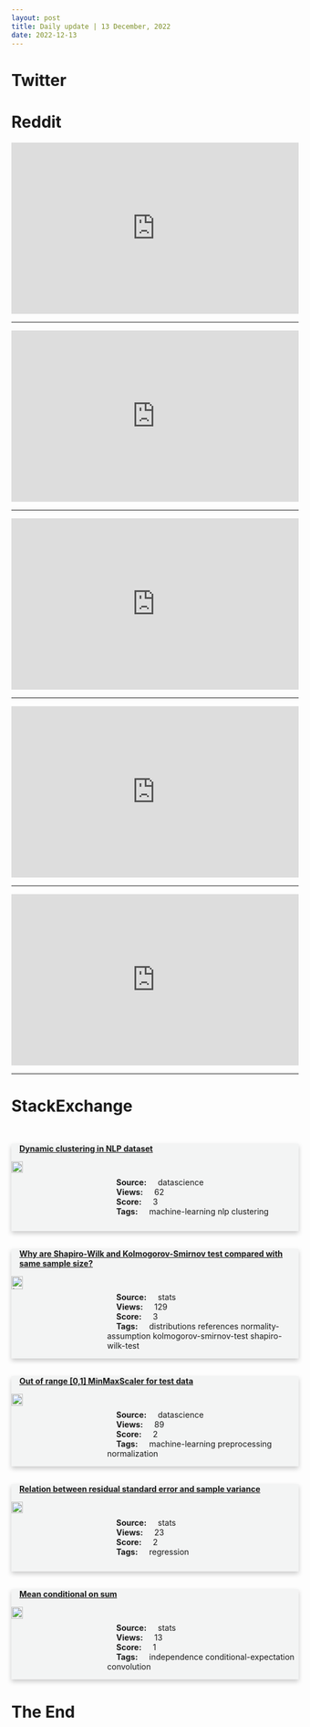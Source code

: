 ```yaml
---
layout: post
title: Daily update | 13 December, 2022
date: 2022-12-13
---
```


<script async src="https://platform.twitter.com/widgets.js" charset="utf-8"></script>


<script src='https://storage.ko-fi.com/cdn/scripts/overlay-widget.js'></script>
<script>
  kofiWidgetOverlay.draw('themldojo', {
    'type': 'floating-chat',
    'floating-chat.donateButton.text': 'Support me',
    'floating-chat.donateButton.background-color': '#f45d22',
    'floating-chat.donateButton.text-color': '#fff'
  });
</script>

# Twitter 

<blockquote class="twitter-tweet"><a href="https://twitter.com/ylecun/status/1602226280984113152"></a></blockquote>

<blockquote class="twitter-tweet"><a href="https://twitter.com/ThomasSimonini/status/1602275901894541312"></a></blockquote>

<blockquote class="twitter-tweet"><a href="https://twitter.com/paulabartabajo_/status/1602211671019175936"></a></blockquote>

<blockquote class="twitter-tweet"><a href="https://twitter.com/williamstome/status/1602374874877415424"></a></blockquote>

<blockquote class="twitter-tweet"><a href="https://twitter.com/RisingSayak/status/1602326322298044417"></a></blockquote>

<blockquote class="twitter-tweet"><a href="https://twitter.com/ylecun/status/1602308984358436864"></a></blockquote>

<blockquote class="twitter-tweet"><a href="https://twitter.com/ylecun/status/1602409827703164928"></a></blockquote>

<blockquote class="twitter-tweet"><a href="https://twitter.com/ylecun/status/1602310969409028096"></a></blockquote>

<blockquote class="twitter-tweet"><a href="https://twitter.com/ylecun/status/1602408769790611462"></a></blockquote>

<blockquote class="twitter-tweet"><a href="https://twitter.com/ylecun/status/1602315137041534977"></a></blockquote>

# Reddit 

<iframe id="reddit-embed" src="https://www.redditmedia.com/r/datascience/comments/zjvnuw/3d_graphs_are_helping_me_to_visualise_data_across?ref_source=embed&amp;ref=share&amp;embed=true" sandbox="allow-scripts allow-same-origin allow-popups" style="border: none;" height="300" width="100%" scrolling="yes"></iframe>
<hr style="width:100%;text-align:left;margin-left:0">
<iframe id="reddit-embed" src="https://www.redditmedia.com/r/MachineLearning/comments/zjud5l/d_g_hinton_proposes_ff_an_alternative_to_backprop?ref_source=embed&amp;ref=share&amp;embed=true" sandbox="allow-scripts allow-same-origin allow-popups" style="border: none;" height="300" width="100%" scrolling="yes"></iframe>
<hr style="width:100%;text-align:left;margin-left:0">
<iframe id="reddit-embed" src="https://www.redditmedia.com/r/dataengineering/comments/zk00tq/what_are_the_worst_data_engineering_practices_you?ref_source=embed&amp;ref=share&amp;embed=true" sandbox="allow-scripts allow-same-origin allow-popups" style="border: none;" height="300" width="100%" scrolling="yes"></iframe>
<hr style="width:100%;text-align:left;margin-left:0">
<iframe id="reddit-embed" src="https://www.redditmedia.com/r/MachineLearning/comments/zk6h8q/discussion_amazons_automl_vs_open_source?ref_source=embed&amp;ref=share&amp;embed=true" sandbox="allow-scripts allow-same-origin allow-popups" style="border: none;" height="300" width="100%" scrolling="yes"></iframe>
<hr style="width:100%;text-align:left;margin-left:0">
<iframe id="reddit-embed" src="https://www.redditmedia.com/r/datascience/comments/zjkj2i/please_help_data_scientist_stuck_in_consulting?ref_source=embed&amp;ref=share&amp;embed=true" sandbox="allow-scripts allow-same-origin allow-popups" style="border: none;" height="300" width="100%" scrolling="yes"></iframe>
<hr style="width:100%;text-align:left;margin-left:0">

<style>
.card {
box-shadow: 0 4px 8px 0 rgba(0,0,0,0.2);
transition: 0.3s;
width: 100%;
background-color: #F3F4F4;
}
p{
    margin-left:  3em;
    padding-top: 1em;
}
.part2{
    display: grid;
    grid-template-columns: 1fr 3fr;
}
h4{
    margin: 1em;
}

.card:hover {
box-shadow: 0 8px 16px 0 rgba(0,0,0,0.2);
}
b {
padding: 2px 16px;
}
</style>
  
# StackExchange 


  <br>
  <div class="card">
  <h4><a href='https://datascience.stackexchange.com/questions/116977/dynamic-clustering-in-nlp-dataset'>Dynamic clustering in NLP dataset</a></h4> 
  <div class="part2">
      <img src="https://cdn.sstatic.net/Sites/datascience/Img/apple-touch-icon@2.png?v=1c36463984b3" alt="Img missing!" style="width:40%">
      <p><b>Source:</b> datascience<br><b>Views:</b> 62<br><b>Score:</b> 3<br><b>Tags:</b> <span class="badge badge-dark">machine-learning</span> <span class="badge badge-dark">nlp</span> <span class="badge badge-dark">clustering</span></p> 
  </div>
  </div>
      
  <br>
  <div class="card">
  <h4><a href='https://stats.stackexchange.com/questions/598796/why-are-shapiro-wilk-and-kolmogorov-smirnov-test-compared-with-same-sample-size'>Why are Shapiro-Wilk and Kolmogorov-Smirnov test compared with same sample size?</a></h4> 
  <div class="part2">
      <img src="https://cdn.sstatic.net/Sites/stats/Img/apple-touch-icon@2.png?v=344f57aa10cc" alt="Img missing!" style="width:40%">
      <p><b>Source:</b> stats<br><b>Views:</b> 129<br><b>Score:</b> 3<br><b>Tags:</b> <span class="badge badge-dark">distributions</span> <span class="badge badge-dark">references</span> <span class="badge badge-dark">normality-assumption</span> <span class="badge badge-dark">kolmogorov-smirnov-test</span> <span class="badge badge-dark">shapiro-wilk-test</span></p> 
  </div>
  </div>
      
  <br>
  <div class="card">
  <h4><a href='https://datascience.stackexchange.com/questions/116966/out-of-range-0-1-minmaxscaler-for-test-data'>Out of range [0,1] MinMaxScaler for test data</a></h4> 
  <div class="part2">
      <img src="https://cdn.sstatic.net/Sites/datascience/Img/apple-touch-icon@2.png?v=1c36463984b3" alt="Img missing!" style="width:40%">
      <p><b>Source:</b> datascience<br><b>Views:</b> 89<br><b>Score:</b> 2<br><b>Tags:</b> <span class="badge badge-dark">machine-learning</span> <span class="badge badge-dark">preprocessing</span> <span class="badge badge-dark">normalization</span></p> 
  </div>
  </div>
      
  <br>
  <div class="card">
  <h4><a href='https://stats.stackexchange.com/questions/598777/relation-between-residual-standard-error-and-sample-variance'>Relation between residual standard error and sample variance</a></h4> 
  <div class="part2">
      <img src="https://cdn.sstatic.net/Sites/stats/Img/apple-touch-icon@2.png?v=344f57aa10cc" alt="Img missing!" style="width:40%">
      <p><b>Source:</b> stats<br><b>Views:</b> 23<br><b>Score:</b> 2<br><b>Tags:</b> <span class="badge badge-dark">regression</span></p> 
  </div>
  </div>
      
  <br>
  <div class="card">
  <h4><a href='https://stats.stackexchange.com/questions/598771/mean-conditional-on-sum'>Mean conditional on sum</a></h4> 
  <div class="part2">
      <img src="https://cdn.sstatic.net/Sites/stats/Img/apple-touch-icon@2.png?v=344f57aa10cc" alt="Img missing!" style="width:40%">
      <p><b>Source:</b> stats<br><b>Views:</b> 13<br><b>Score:</b> 1<br><b>Tags:</b> <span class="badge badge-dark">independence</span> <span class="badge badge-dark">conditional-expectation</span> <span class="badge badge-dark">convolution</span></p> 
  </div>
  </div>
      
# The End